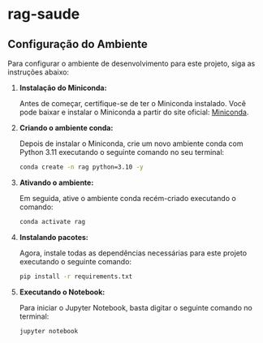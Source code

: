 # rag-saude

## Configuração do Ambiente

Para configurar o ambiente de desenvolvimento para este projeto, siga as instruções abaixo:

1. **Instalação do Miniconda:**

   Antes de começar, certifique-se de ter o Miniconda instalado. Você pode baixar e instalar o Miniconda a partir do site oficial: [Miniconda](https://docs.conda.io/en/latest/miniconda.html).


2. **Criando o ambiente conda:**

   Depois de instalar o Miniconda, crie um novo ambiente conda com Python 3.11 executando o seguinte comando no seu terminal:

   ```bash
   conda create -n rag python=3.10 -y
   ```

3. **Ativando o ambiente:**

   Em seguida, ative o ambiente conda recém-criado executando o comando:
   
   ```bash
   conda activate rag
   ```

4. **Instalando pacotes:**

   Agora, instale todas as dependências necessárias para este projeto executando o seguinte comando:

   ```bash
   pip install -r requirements.txt
   ```

5. **Executando o Notebook:**

   Para iniciar o Jupyter Notebook, basta digitar o seguinte comando no terminal:

   ```bash
   jupyter notebook
   ```

